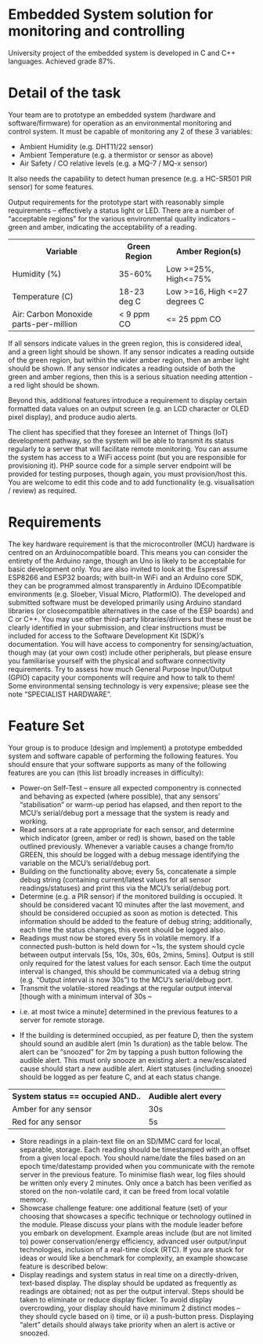 # Embedded System solution for monitoring and controlling 

University project of the embedded system is developed in C and C++ languages. Achieved grade 87%.

# Detail of the task

Your team are to prototype an embedded system (hardware and software/firmware) for operation as an environmental monitoring and control system. It must be capable of monitoring any 2 of these 3 variables: 
- Ambient Humidity (e.g. DHT11/22 sensor) 
-	Ambient Temperature (e.g. a thermistor or sensor as above) 
-	Air Safety / CO relative levels (e.g. a MQ-7 / MQ-x sensor)

It also needs the capability to detect human presence (e.g. a HC-SR501 PIR sensor) for some features. 
 
Output requirements for the prototype start with reasonably simple requirements – effectively a status light or LED. There are a number of “acceptable regions” for the various environmental quality indicators – green and amber, indicating the acceptability of a reading. 
<table style="width:100%">
<tr>
<th>Variable</th> 	<th>Green Region</th> 	<th>Amber Region(s)</th>
</tr>
<tr>
<td>Humidity (%)</td> 	<td>35-60%</td> 	<td>Low >=25%, High<=75%</td> 
</tr>
<tr>
<td>Temperature (C)</td> 	<td>18-23 deg C</td> 	<td>Low >=16,    High <=27 degrees C</td> 
</tr>
<tr>
<td>Air: Carbon Monoxide parts-per-million</td> 	<td>< 9 ppm CO</td> 	<td><= 25 ppm CO</td> 
</tr>
</table>
If all sensors indicate values in the green region, this is considered ideal, and a green light should be shown.  If any sensor indicates a reading outside of the green region, but within the wider amber region, then an amber light should be shown. If any sensor indicates a reading outside of both the green and amber regions, then this is a serious situation needing attention - a red light should be shown.  
 
Beyond this, additional features introduce a requirement to display certain formatted data values on an output screen (e.g. an LCD character or OLED pixel display), and produce audio alerts. 
 
The client has specified that they foresee an Internet of Things (IoT) development pathway, so the system will be able to transmit its status regularly to a server that will facilitate remote monitoring. You can assume the system has access to a WiFi access point (but you are responsible for provisioning it). PHP source code for a simple server endpoint will be provided for testing purposes, though again, you must provision/host this. You are welcome to edit this code and to add functionality (e.g. visualisation / review) as required.

# Requirements

The key hardware requirement is that the microcontroller (MCU) hardware is centred on an Arduinocompatible board. This means you can consider the entirety of the Arduino range, though an Uno is likely to be
acceptable for basic development only. You are also invited to look at the Espressif ESP8266 and ESP32 boards;
with built-in WiFi and an Arduino core SDK, they can be programmed almost transparently in Arduino IDEcompatible environments (e.g. Sloeber, Visual Micro, PlatformIO).
The developed and submitted software must be developed primarily using Arduino standard libraries (or closecompatible alternatives in the case of the ESP boards) and C or C++. You may use other third-party
libraries/drivers but these must be clearly identified in your submission, and clear instructions must be included
for access to the Software Development Kit (SDK)’s documentation. You will have access to componentry for
sensing/actuation, though may (at your own cost) include other peripherals, but please ensure you familiarise
yourself with the physical and software connectivity requirements. Try to assess how much General Purpose
Input/Output (GPIO) capacity your components will require and how to talk to them! Some environmental
sensing technology is very expensive; please see the note “SPECIALIST HARDWARE”.


# Feature Set

Your group is to produce (design and implement) a prototype embedded system and software capable of performing the following features. You should ensure that your software supports as many of the following features are you can (this list broadly increases in difficulty): 

- Power-on Self-Test – ensure all expected componentry is connected and behaving as expected (where possible), that any sensors’ “stabilisation” or warm-up period has elapsed, and then report to the MCU’s serial/debug port a message that the system is ready and working. 
- Read sensors at a rate appropriate for each sensor, and determine which indicator (green, amber or red) is shown, based on the table outlined previously. Whenever a variable causes a change from/to GREEN, this should be logged with a debug message identifying the variable on the MCU’s serial/debug port. 
- Building on the functionality above; every 5s, concatenate a simple debug string (containing current/latest values for all sensor readings/statuses) and print this via the MCU’s serial/debug port. 
- Determine (e.g. a PIR sensor) if the monitored building is occupied. It should be considered vacant 10 minutes after the last movement, and should be considered occupied as soon as motion is detected. This information should be added to the feature of debug string; additionally, each time the status changes, this event should be logged also. 
- Readings must now be stored every 5s in volatile memory. If a connected push-button is held down for ~1s, the system should cycle between output intervals [5s, 10s, 30s, 60s, 2mins, 5mins]. Output is still only required for the latest values for each sensor. Each time the output interval is changed, this should be communicated via a debug string (e.g. “Output interval is now 30s”) to the MCU’s serial/debug port. 
- Transmit the volatile-stored readings at the regular output interval [though with a minimum interval of 30s – 
* i.e. at most twice a minute] determined in the previous features to a server for remote storage. 
- If the building is determined occupied, as per feature D, then the system should sound an audible alert (min
1s duration) as the table below. The alert can be “snoozed” for 2m by tapping a push button following the
audible alert. This must only snooze an existing alert: a new/escalated cause should start a new audible
alert. Alert statuses (including snooze) should be logged as per feature C, and at each status change.

<table style="width:100%">
<tr>
 <th>System 	status 	== occupied AND..</th><th>Audible alert every</th>
</tr>
<tr>
<td>Amber for any sensor</td> 		<td>30s</td> 
</tr>
<tr>
<td>Red for any sensor</td> 		<td>5s</td> 
</tr>
</table>

- Store readings in a plain-text file on an SD/MMC card for local, separable, storage. Each reading should be timestamped with an offset from a given local epoch. You should name/date the files based on an epoch time/datestamp provided when you communicate with the remote server in the previous feature. To minimise flash wear, log files should be written only every 2 minutes. Only once a batch has been verified as stored on the non-volatile card, it can be freed from local volatile memory. 
- Showcase challenge feature: one additional feature (set) of your choosing that showcases a specific technique or technology outlined in the module. Please discuss your plans with the module leader before you embark on development. Example areas include (but are not limited to) power conservation/energy efficiency, advanced user output/input technologies, inclusion of a real-time clock (RTC). If you are stuck for ideas or would like a benchmark for complexity, an example showcase feature is described below:  
- Display readings and system status in real time on a directly-driven, text-based display. The display should be updated as frequently as readings are obtained; not as per the output interval. Steps should be taken to eliminate or reduce display flicker. To avoid display overcrowding, your display should have minimum 2 distinct modes – they should cycle based on i) time, or ii) a push-button press. Displaying “alert” details should always take priority when an alert is active or snoozed. 
